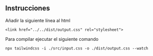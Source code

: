 ## Instrucciones
Añadir la siguiente línea al html
```
<link href="../../dist/output.css" rel="stylesheet">
```
Para compilar ejecutar el siguiente comando
```
npx tailwindcss -i ./src/input.css -o ./dist/output.css --watch
